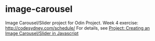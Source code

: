 image-carousel
==============

Image Carousel/Slider project for Odin Project. Week 4 exercise: http://codesydney.com/schedule/  For details, see [Project: Creating an Image Carousel/Slider in Javascript](http://www.theodinproject.com/javascript-and-jquery/creating-an-image-carousel-slider)
